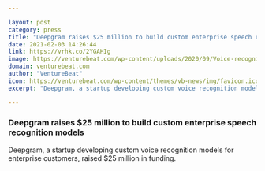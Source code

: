 ```yaml
---

layout: post
category: press
title: "Deepgram raises $25 million to build custom enterprise speech recognition models"
date: 2021-02-03 14:26:44
link: https://vrhk.co/2YGAHIg
image: https://venturebeat.com/wp-content/uploads/2020/09/Voice-recognition.NLP_.GettyImages-1199031078.jpg?w=1200&strip=all
domain: venturebeat.com
author: "VentureBeat"
icon: https://venturebeat.com/wp-content/themes/vb-news/img/favicon.ico
excerpt: "Deepgram, a startup developing custom voice recognition models for enterprise customers, raised $25 million in funding."

---
```


### Deepgram raises $25 million to build custom enterprise speech recognition models

Deepgram, a startup developing custom voice recognition models for enterprise customers, raised $25 million in funding.